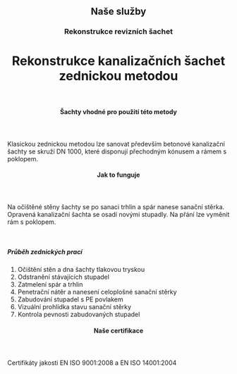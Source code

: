 <header class="page-header page-header--centered">
    <router-link to="/sluzby"><h2 class="page-header__subtitle page-header__subtitle--link">Naše služby</h2></router-link>
    <router-link to="/sluzby/revizni-sachty"><h3 class="page-header__category page-header__category--link">Rekonstrukce revizních šachet</h3></router-link>
    <h1 class="page-header__title">Rekonstrukce kanalizačních šachet<br>zednickou metodou</h1>
</header>

<section class="section section--wide section--centered">
    <InfoBox
      title="Bezvýkopová rekonstrukce kanalizačních šachet pomocí zednické metody"
      text="Kanalizační šachtu je možné opravit také prostřednictvím klasické zednické práce. Tato metoda se hodí zejména pro sanaci betonových kanalizačních šachet se skruží DN 1000, které mají přechodový kónus a rám s poklopem."
      imageUrl="/img/sluzby/revizni-sachty/zednicka-metoda/1.png"
      :imageLeft="true"
      :imageBig="true"
      :isBlue="true"
    />
</section>

<header class="page-header page-header--centered page-header--bottom-margin-small">
    <h4 class="page-header__paragraph-title">Šachty vhodné pro použití této metody</h4>
</header>

<section class="page-paragraph page-paragraph--with-title">
    <main class="page-paragraph__content">
        <p class="page-paragraph__text">Klasickou zednickou metodou lze sanovat především betonové kanalizační šachty se skruží DN 1000, které disponují přechodným kónusem a rámem s poklopem.</p>
    </main>
</section>

<header class="page-header page-header--centered page-header--bottom-margin-small">
    <h4 class="page-header__paragraph-title">Jak to funguje</h4>
</header>

<section class="page-paragraph page-paragraph--with-title">
    <main class="page-paragraph__content">
        <p class="page-paragraph__text">Na očištěné stěny šachty se po sanaci trhlin a spár nanese sanační stěrka. Opravená kanalizační šachta se osadí novými stupadly. Na přání lze vyměnit rám s poklopem.</p>
    </main>
</section>

<section class="image-preview image-preview--double">
    <main class="image-preview__content">
        <img class="image-preview__img" src="/img/sluzby/revizni-sachty/zednicka-metoda/2.png" alt=""/>
        <img class="image-preview__img" src="/img/sluzby/revizni-sachty/zednicka-metoda/3.png" alt=""/>
    </main>
</section>

<section class="list list--numbers">
    <main class="list__content">
        <h5 class="list__header">Průběh zednických prací</h5>
        <ol class="list__list">
            <li class="list__item">Očištění stěn a dna šachty tlakovou tryskou</li>
            <li class="list__item">Odstranění stávajících stupadel</li>
            <li class="list__item">Zatmelení spár a trhlin</li>
            <li class="list__item">Penetrační nátěr a nanesení celoplošné sanační stěrky</li>
            <li class="list__item">Zabudování stupadel s PE povlakem</li>
            <li class="list__item">Vizuální prohlídka stavu sanační stěrky</li>
            <li class="list__item">Kontrola pevnosti zabudovaných stupadel</li>
        </ol>
    </main>
</section>

<header class="page-header page-header--centered page-header--bottom-margin-small">
    <h4 class="page-header__paragraph-title">Naše certifikace</h4>
</header>

<section class="page-paragraph page-paragraph--with-title">
    <main class="page-paragraph__content">
        <p class="page-paragraph__text">Certifikáty jakosti EN ISO 9001:2008 a EN ISO 14001:2004</p>
    </main>
</section>

<Contact/>